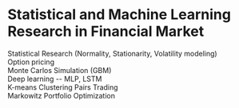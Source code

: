 # Statistical and Machine Learning Research in Financial Market
Statistical Research (Normality, Stationarity, Volatility modeling)<br>
Option pricing<br>
Monte Carlos Simulation (GBM)<br>
Deep learning -- MLP, LSTM <br>
K-means Clustering Pairs Trading<br>
Markowitz Portfolio Optimization<br>
